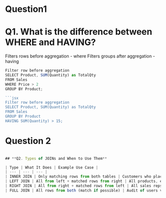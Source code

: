 # Question1 
# Q1. What is the difference between WHERE and HAVING?
Filters rows before aggregation - where
Filters groups after aggregation - having

```jsx
Filter row before aggregation
SELECT Product, SUM(Quantity) as TotalQty
FROM Sales
WHERE Price > 2
GROUP BY Product;

```jsx
Filter row before aggregation
SELECT Product, SUM(Quantity) as TotalQty
FROM Sales
GROUP BY Product
HAVING SUM(Quantity) > 15;
```
# Question 2
```jsx

## **Q2. Types of JOINs and When to Use Them**

| Type | What It Does | Example Use Case |
| --- | --- | --- |
| INNER JOIN | Only matching rows from both tables | Customers who placed orders |
| LEFT JOIN | All from left + matched rows from right | All products, even if unsold |
| RIGHT JOIN | All from right + matched rows from left | All sales reps, even if no sales |
| FULL JOIN | All rows from both (match if possible) | Audit of users vs purchases |
```
